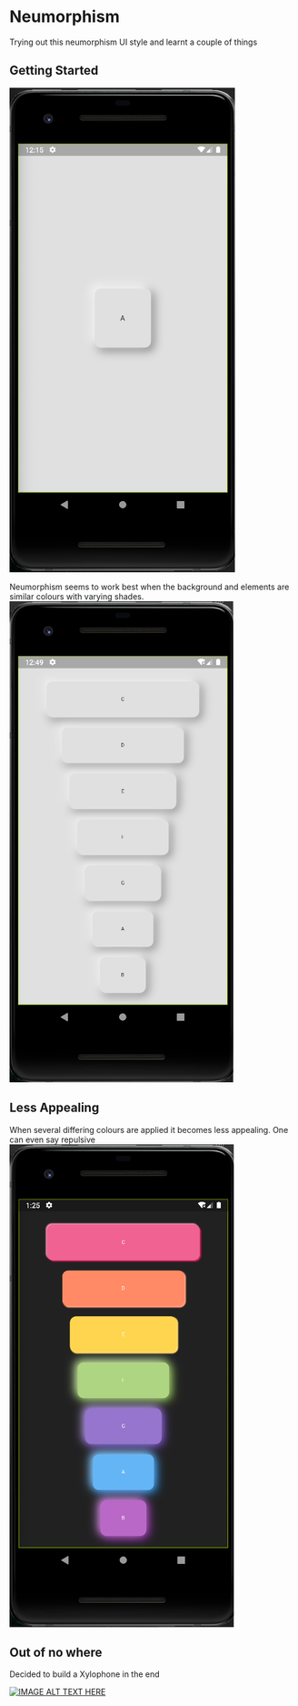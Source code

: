 # Neumorphism

Trying out this neumorphism UI style and learnt a couple of things

## Getting Started
![alt text](md_images/neumorph.png)

Neumorphism seems to work best when the background and elements are similar colours with varying shades.
![alt text](md_images/neumorph2.png)

## Less Appealing
When several differing colours are applied it becomes less appealing. One can even say repulsive
![alt text](md_images/blinding.png)


## Out of no where
Decided to build a Xylophone in the end

[![IMAGE ALT TEXT HERE](https://i.ytimg.com/vi/sEEMkhMOu4Y/hq720_2.jpg)](https://www.youtube.com/watch?v=sEEMkhMOu4Y)
